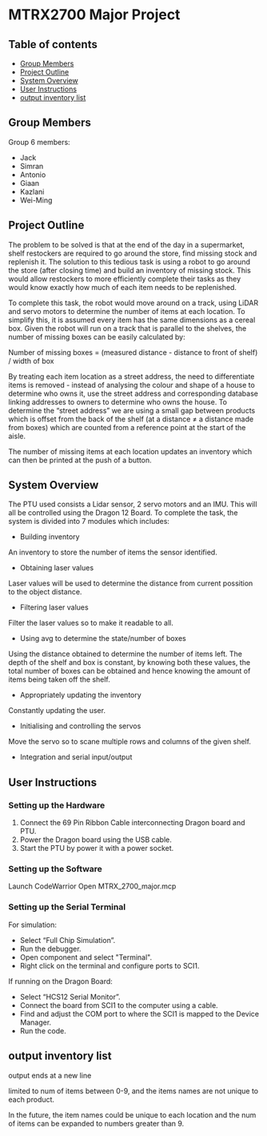 # MTRX2700 Major Project

## Table of contents
- [Group Members](#group-members)
- [Project Outline](#project-outline)
- [System Overview](#system-overview)
- [User Instructions](#user-instructions)
- [output inventory list](#output-inventory-list)



## Group Members
Group 6 members:  
- Jack
- Simran
- Antonio
- Giaan
- Kazlani
- Wei-Ming

## Project Outline
The problem to be solved is that at the end of the day in a supermarket, shelf restockers are required to go around the store, find missing stock and replenish it. The solution to this tedious task is using a robot to go around the store (after closing time) and build an inventory of missing stock. This would allow restockers to more efficiently complete their tasks as they would know exactly how much of each item needs to be replenished. 

To complete this task, the robot would move around on a track, using LiDAR and servo motors to determine the number of items at each location. To simplify this, it is assumed every item has the same dimensions as a cereal box. Given the robot will run on a track that is parallel to the shelves, the number of missing boxes can be easily calculated by:

Number of missing boxes = (measured distance - distance to front of shelf) / width of box

By treating each item location as a street address, the need to differentiate items is removed - instead of analysing the colour and shape of a house to determine who owns it, use the street address and corresponding database linking addresses to owners to determine who owns the house. To determine the “street address” we are using a small gap between products which is offset from the back of the shelf (at a distance ≠ a distance made from boxes) which are counted from a reference point at the start of the aisle. 

The number of missing items at each location updates an inventory which can then be printed at the push of a button.

## System Overview 
The PTU used consists a Lidar sensor, 2 servo motors and an IMU. This will all be controlled using the Dragon 12 Board. To complete the task, the system is divided into 7 modules which includes:
- Building inventory

An inventory to store the number of items the sensor identified.
- Obtaining laser values

Laser values will be used to determine the distance from current possition to the object distance.
- Filtering laser values

Filter the laser values so to make it readable to all.
- Using avg to determine the state/number of boxes

Using the distance obtained to determine the number of items left. The depth of the shelf and box is constant, by knowing both these values, the total number of boxes can be obtained and hence knowing the amount of items being taken off the shelf.
- Appropriately updating the inventory

Constantly updating the user.
- Initialising and controlling the servos

Move the servo so to scane multiple rows and columns of the given shelf.
- Integration and serial input/output 

## User Instructions 
 
### Setting up the Hardware 
1. Connect the 69 Pin Ribbon Cable interconnecting Dragon board and PTU.
2. Power the Dragon board using the USB cable. 
3. Start the PTU by power it with a power socket.   

### Setting up the Software 
Launch CodeWarrior 
Open MTRX_2700_major.mcp  

### Setting up the Serial Terminal  
For simulation:
- Select “Full Chip Simulation”. 
- Run the debugger. 
- Open component and select "Terminal".
- Right click on the terminal and configure ports to SCI1.

If running on the Dragon Board:
- Select “HCS12 Serial Monitor”. 
- Connect the board from SCI1 to the computer using a cable.
- Find and adjust the COM port to where the SCI1 is mapped to the Device Manager. 
- Run the code.  

## output inventory list
output ends at a new line

limited to num of items between 0-9, and the items names are not unique to each product.


In the future, the item names could be unique to each location and the num of items can be expanded to numbers greater than 9. 
